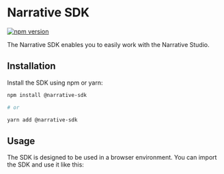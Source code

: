 # Narrative SDK

[![npm version](https://badge.fury.io/js/narrative-sdk.svg)](https://www.npmjs.com/package/narrative-sdk)

The Narrative SDK enables you to easily work with the Narrative Studio. 

## Installation

Install the SDK using npm or yarn:

```bash
npm install @narrative-sdk

# or

yarn add @narrative-sdk
``` 

## Usage

The SDK is designed to be used in a browser environment. You can import the SDK and use it like this:

```javascript